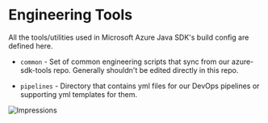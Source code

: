 # Engineering Tools

All the tools/utilities used in Microsoft Azure Java SDK's build config are defined here.

- `common` - Set of common engineering scripts that sync from our azure-sdk-tools repo. Generally shouldn't be edited directly in this repo.

- `pipelines` - Directory that contains yml files for our DevOps pipelines or supporting yml templates for them. 

![Impressions](https://azure-sdk-impressions.azurewebsites.net/api/impressions/azure-sdk-for-java%2Feng%2FREADME.png)